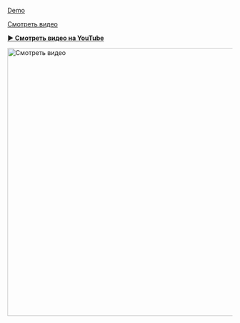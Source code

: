 <a target=_blank href="https://interview-prep-bice.vercel.app/">Demo</a>

[Смотреть видео](https://www.youtube.com/embed/TUqT0oX2UNg?si=e_NaGJYet61887EA)

**[▶ Смотреть видео на YouTube](https://www.youtube.com/watch?v=D_zAr2QoMrE)**  

<a href="https://www.youtube.com/watch?v=D_zAr2QoMrE">
    <img src="https://img.youtube.com/vi/D_zAr2QoMrE/0.jpg" alt="Смотреть видео" width="600"/>
</a>




